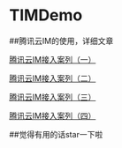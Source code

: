 # TIMDemo
##腾讯云IM的使用，详细文章

[腾讯云IM接入案列（一）](https://www.jianshu.com/p/609310949e9c)

[腾讯云IM接入案列（二）](https://www.jianshu.com/p/38658b7adca0)

[腾讯云IM接入案列（三）](https://www.jianshu.com/p/4389f1f087bc)

[腾讯云IM接入案列（四）](https://www.jianshu.com/p/818ead9fb5ff)

##觉得有用的话star一下啦
